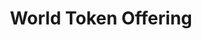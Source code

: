 ---
layout: app
title: World Token Offering
permalink: apps/offering/diagrams
lang: en
page_id: apps-offering-diagrams

description: Diagrams
---